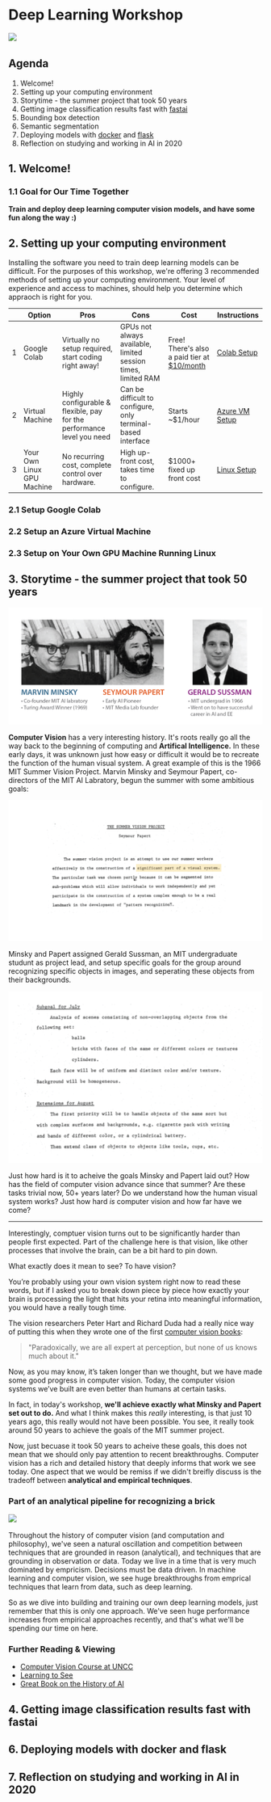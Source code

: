 # Deep Learning Workshop

![](graphics/workshop_lander.gif)

## Agenda
1. Welcome!
2. Setting up your computing environment
3. Storytime - the summer project that took 50 years 
4. Getting image classification results fast with [fastai](https://docs.fast.ai/)
5. Bounding box detection
6. Semantic segmentation
7. Deploying models with [docker](https://github.com/moby/moby) and [flask](https://github.com/pallets/flask)
8. Reflection on studying and working in AI in 2020

## 1. Welcome!

### 1.1 Goal for Our Time Together
**Train and deploy deep learning computer vision models, and have some fun along the way :)**

## 2. Setting up your computing environment
Installing the software you need to train deep learning models can be difficult. For the purposes of this workshop, we're offering 3 recommended methods of setting up your computing environment. Your level of experience and access to machines, should help you determine which appraoch is right for you. 

| | Option | Pros | Cons | Cost | Instructions | 
| - | ------ | ---- | ---- | ---- | ------------ | 
| 1 | Google Colab | Virtually no setup required, start coding right away! | GPUs not always available, limited session times, limited RAM | Free! There's also a paid tier at [$10/month](https://colab.research.google.com/signup) | [Colab Setup](https://github.com/stephencwelch/dsgo-dl-workshop-summer-2020#1-setup-google-colab) |
| 2 | Virtual Machine | Highly configurable & flexible, pay for the performance level you need | Can be difficult to configure, only terminal-based interface | Starts ~$1/hour | [Azure VM Setup](https://github.com/stephencwelch/dsgo-dl-workshop-summer-2020#2-setup-an-azure-virtual-machine) |
| 3 | Your Own Linux GPU Machine | No recurring cost, complete control over hardware. | High up-front cost, takes time to configure. | $1000+ fixed up front cost | [Linux Setup](https://github.com/stephencwelch/dsgo-dl-workshop-summer-2020#3-setup-on-your-own-gpu-machine-running-linux) |


### 2.1 Setup Google Colab


### 2.2 Setup an Azure Virtual Machine


### 2.3 Setup on Your Own GPU Machine Running Linux


## 3. Storytime - the summer project that took 50 years

![](graphics/original_mit_crew-01.png)

**Computer Vision** has a very interesting history. It's roots really go all the way back to the beginning of computing and **Artifical Intelligence.** In these early days, it was unknown just how easy or difficult it would be to recreate the function of the human visual system. A great example of this is the 1966 MIT Summer Vision Project. Marvin Minsky and Seymour Papert, co-directors of the MIT AI Labratory, begun the summer with some ambitious goals:

![](graphics/summer_project_abstract-01.png)


Minsky and Papert assigned Gerald Sussman, an MIT undergraduate studunt as project lead, and setup specific goals for the group around recognizing specific objects in images, and seperating these objects from their backgrounds. 

![](graphics/summer_project_goals-01.png)

Just how hard is it to acheive the goals Minsky and Papert laid out? How has the field of computer vision advance since that summer? Are these tasks trivial now, 50+ years later? Do we understand how the human visual system works? Just how hard *is* computer vision and how far have we come?

---

Interestingly, comptuer vision  turns out to be significantly harder than people first expected. Part of the challenge here is that vision, like other processes that involve the brain, can be a bit hard to pin down. 

What exactly does it mean to see? To have vision?

You’re probably using your own vision system right now to read these words, but if I asked you to break down piece by piece how exactly your brain is processing the light that hits your retina into meaningful information, you would have a really tough time. 

The vision researchers Peter Hart and Richard Duda had a really nice way of putting this when they wrote one of the first [computer vision books](https://www.amazon.com/Pattern-Classification-Scene-Analysis-Richard/dp/0471223611): 

> "Paradoxically, we are all expert at perception, but none of us knows much about it."

Now, as you may know, it’s taken longer than we thought, but we have made some good progress in computer vision. Today, the computer vision systems we’ve built are even better than humans at certain tasks. 

In fact, in today's workshop, **we'll achieve exactly what Minsky and Papert set out to do.** And what I think makes this *really* interesting, is that just 10 years ago, this really would not have been possible. You see, it really took around 50 years to achieve the goals of the MIT summer project. 

Now, just becuase it took 50 years to acheive these goals, this does not mean that we should only pay attention to recent breakthroughs. Computer vision has a rich and detailed history that deeply informs that work we see today. One aspect that we would be remiss if we didn't breifly discuss is the tradeoff between **analytical and empirical techniques**.

### Part of an analytical pipeline for recognizing a brick

![](graphics/hough_pipeline_short.gif)

Throughout the history of computer vision (and computation and philosophy), we've seen a natural oscillation and competition between techniques that are grounded in reason (analytical), and techniques that are grounding in observation or data. Today we live in a time that is very much dominated by empricism. Decisions must be data driven. In machine learning and computer vision, we see huge breakthroughs from emprical techniques that learn from data, such as deep learning. 

So as we dive into building and training our own deep learning models, just remember that this is only one approach. We've seen huge performance increases from empirical approaches recently, and that's what we'll be spending our time on here. 

### Further Reading & Viewing
- [Computer Vision Course at UNCC](https://github.com/unccv/uncc_course_overview)
- [Learning to See](https://www.youtube.com/watch?v=i8D90DkCLhI)
- [Great Book on the History of AI](https://www.amazon.com/Ai-Tumultuous-History-Artificial-Intelligence/dp/0465029973)

## 4. Getting image classification results fast with fastai


## 6. Deploying models with docker and flask


## 7. Reflection on studying and working in AI in 2020
